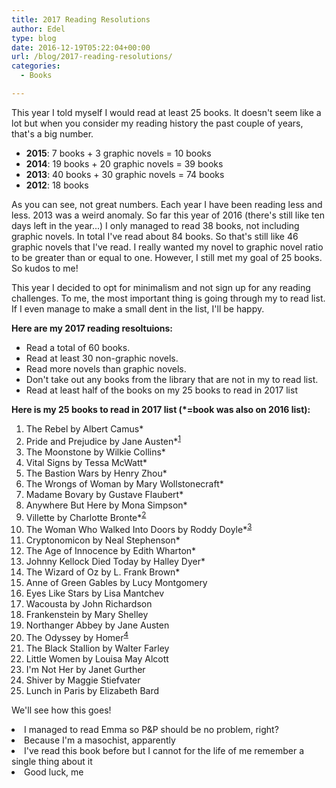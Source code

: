```yaml
---
title: 2017 Reading Resolutions
author: Edel
type: blog
date: 2016-12-19T05:22:04+00:00
url: /blog/2017-reading-resolutions/
categories:
  - Books

---
```

This year I told myself I would read at least 25 books. It doesn't seem like a lot but when you consider my reading history the past couple of years, that's a big number.

  * **2015**: 7 books + 3 graphic novels = 10 books
  * **2014**: 19 books + 20 graphic novels = 39 books
  * **2013**: 40 books + 30 graphic novels = 74 books
  * **2012**: 18 books

As you can see, not great numbers. Each year I have been reading less and less. 2013 was a weird anomaly. So far this year of 2016 (there's still like ten days left in the year...) I only managed to read 38 books, not including graphic novels. In total I've read about 84 books. So that's still like 46 graphic novels that I've read. I really wanted my novel to graphic novel ratio to be greater than or equal to one. However, I still met my goal of 25 books. So kudos to me!

This year I decided to opt for minimalism and not sign up for any reading challenges. To me, the most important thing is going through my to read list. If I even manage to make a small dent in the list, I'll be happy.

**Here are my 2017 reading resoltuions:**

  * Read a total of 60 books.
  * Read at least 30 non-graphic novels.
  * Read more novels than graphic novels.
  * Don't take out any books from the library that are not in my to read list.
  * Read at least half of the books on my 25 books to read in 2017 list

**Here is my 25 books to read in 2017 list (*=book was also on 2016 list):**

  1. The Rebel by Albert Camus*
  2. Pride and Prejudice by Jane Austen*<sup class="footnote"><a href="#foot_ajs-fn-id_1-11360" id="back_ajs-fn-id_1-11360">1</a></sup>
  3. The Moonstone by Wilkie Collins*
  4. Vital Signs by Tessa McWatt*
  5. The Bastion Wars by Henry Zhou*
  6. The Wrongs of Woman by Mary Wollstonecraft*
  7. Madame Bovary by Gustave Flaubert*
  8. Anywhere But Here by Mona Simpson*
  9. Villette by Charlotte Bronte*<sup class="footnote"><a href="#foot_ajs-fn-id_2-11360" id="back_ajs-fn-id_2-11360">2</a></sup>
 10. The Woman Who Walked Into Doors by Roddy Doyle*<sup class="footnote"><a href="#foot_ajs-fn-id_3-11360" id="back_ajs-fn-id_3-11360">3</a></sup>
 11. Cryptonomicon by Neal Stephenson*
 12. The Age of Innocence by Edith Wharton*
 13. Johnny Kellock Died Today by Halley Dyer*
 14. The Wizard of Oz by L. Frank Brown*
 15. Anne of Green Gables by Lucy Montgomery
 16. Eyes Like Stars by Lisa Mantchev
 17. Wacousta by John Richardson
 18. Frankenstein by Mary Shelley
 19. Northanger Abbey by Jane Austen
 20. The Odyssey by Homer<sup class="footnote"><a href="#foot_ajs-fn-id_4-11360" id="back_ajs-fn-id_4-11360">4</a></sup>
 21. The Black Stallion by Walter Farley
 22. Little Women by Louisa May Alcott
 23. I'm Not Her by Janet Gurther
 24. Shiver by Maggie Stiefvater
 25. Lunch in Paris by Elizabeth Bard

We'll see how this goes!


  <li>
    <a id="foot_ajs-fn-id_1-11360"></a>I managed to read Emma so P&P should be no problem, right?&nbsp;&nbsp;<a class="ajs-back-link" href="#back_ajs-fn-id_1-11360"></a>
  </li>
  <li>
    <a id="foot_ajs-fn-id_2-11360"></a>Because I'm a masochist, apparently&nbsp;&nbsp;<a class="ajs-back-link" href="#back_ajs-fn-id_2-11360"></a>
  </li>
  <li>
    <a id="foot_ajs-fn-id_3-11360"></a>I've read this book before but I cannot for the life of me remember a single thing about it&nbsp;&nbsp;<a class="ajs-back-link" href="#back_ajs-fn-id_3-11360"></a>
  </li>
  <li>
    <a id="foot_ajs-fn-id_4-11360"></a>Good luck, me&nbsp;&nbsp;<a class="ajs-back-link" href="#back_ajs-fn-id_4-11360"></a>
  </li>


<div id="ajs-fn-id_1-11360" style="display:none;margin:0;" class="ajs-footnote-popup">
  <div>
    I managed to read Emma so P&P should be no problem, right?
  </div>
</div>

<div id="ajs-fn-id_2-11360" style="display:none;margin:0;" class="ajs-footnote-popup">
  <div>
    Because I'm a masochist, apparently
  </div>
</div>

<div id="ajs-fn-id_3-11360" style="display:none;margin:0;" class="ajs-footnote-popup">
  <div>
    I've read this book before but I cannot for the life of me remember a single thing about it
  </div>
</div>

<div id="ajs-fn-id_4-11360" style="display:none;margin:0;" class="ajs-footnote-popup">
  <div>
    Good luck, me
  </div>
</div>